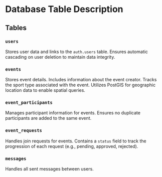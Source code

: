 # Database Table Description

## Tables

### `users`

Stores user data and links to the `auth.users` table. Ensures automatic cascading on user deletion to maintain data integrity.

### `events`

Stores event details. Includes information about the event creator. Tracks the sport type associated with the event. Utilizes PostGIS for geographic location data to enable spatial queries.

### `event_participants`

Manages participant information for events. Ensures no duplicate participants are added to the same event.

### `event_requests`

Handles join requests for events. Contains a `status` field to track the progression of each request (e.g., pending, approved, rejected).

### `messages`

Handles all sent messages between users.
